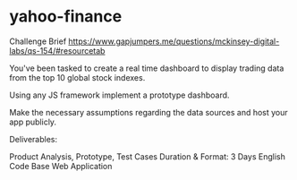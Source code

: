 yahoo-finance
=============
Challenge Brief
https://www.gapjumpers.me/questions/mckinsey-digital-labs/qs-154/#resourcetab

You've been tasked to create a real time dashboard to display trading data from the top 10 global stock indexes.

Using any JS framework implement a prototype dashboard.

Make the necessary assumptions regarding the data sources and host your app publicly.

Deliverables:

Product Analysis, Prototype, Test Cases
Duration & Format: 3 Days  English  Code Base Web Application
